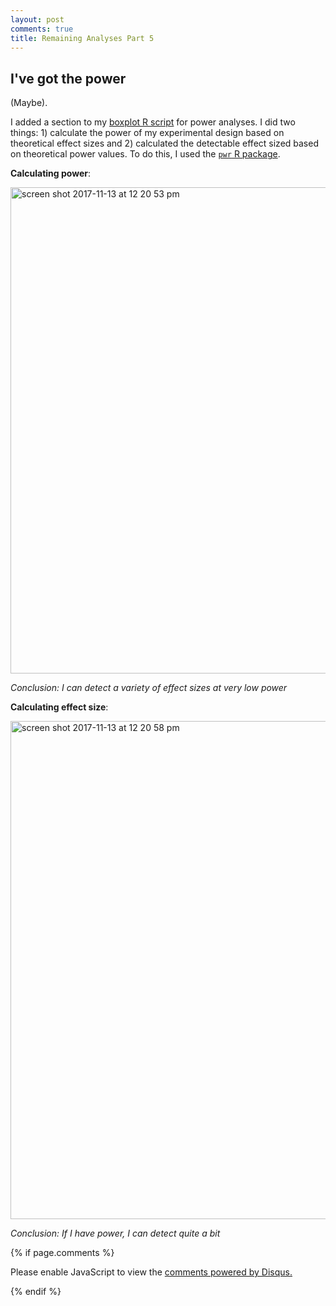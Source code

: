 ```yaml
---
layout: post
comments: true
title: Remaining Analyses Part 5
---
```


## I've got the power

(Maybe).

I added a section to my [boxplot R script](https://github.com/RobertsLab/project-oyster-oa/blob/master/analyses/DNR_SRM_20170902/2017-10-10-Troubleshooting/2017-11-05-Integrated-Dataset/2017-11-06-Boxplots/2017-11-06-Protein-Area-Boxplots-after-Integration.R) for power analyses. I did two things: 1) calculate the  power of my experimental design based on theoretical effect sizes and 2) calculated the detectable effect sized based on theoretical power values. To do this, I used the [`pwr` R package](https://www.statmethods.net/stats/power.html).

**Calculating power**:

<img width="778" alt="screen shot 2017-11-13 at 12 20 53 pm" src="https://user-images.githubusercontent.com/22335838/32747287-24db6030-c86d-11e7-8cc9-bd0a2aabf132.png">

*Conclusion: I can detect a variety of effect sizes at very low power*

**Calculating effect size**:

<img width="797" alt="screen shot 2017-11-13 at 12 20 58 pm" src="https://user-images.githubusercontent.com/22335838/32747289-24fc0574-c86d-11e7-89ed-9c8fe15ab6ef.png">

*Conclusion: If I have power, I can detect quite a bit*

{% if page.comments %}

<div id="disqus_thread"></div>
<script>

/**
*  RECOMMENDED CONFIGURATION VARIABLES: EDIT AND UNCOMMENT THE SECTION BELOW TO INSERT DYNAMIC VALUES FROM YOUR PLATFORM OR CMS.
*  LEARN WHY DEFINING THESE VARIABLES IS IMPORTANT: https://disqus.com/admin/universalcode/#configuration-variables*/
/*
var disqus_config = function () {
this.page.url = PAGE_URL;  // Replace PAGE_URL with your page's canonical URL variable
this.page.identifier = PAGE_IDENTIFIER; // Replace PAGE_IDENTIFIER with your page's unique identifier variable
};
*/
(function() { // DON'T EDIT BELOW THIS LINE
var d = document, s = d.createElement('script');
s.src = 'https://the-responsible-grad-student.disqus.com/embed.js';
s.setAttribute('data-timestamp', +new Date());
(d.head || d.body).appendChild(s);
})();
</script>
<noscript>Please enable JavaScript to view the <a href="https://disqus.com/?ref_noscript">comments powered by Disqus.</a></noscript>

{% endif %}

<script id="dsq-count-scr" src="//the-responsible-grad-student.disqus.com/count.js" async></script>
